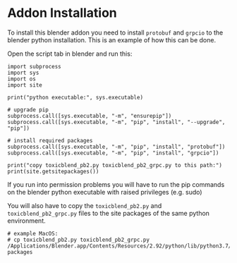 
# Addon Installation

To install this blender addon you need to install `protobuf` and `grpcio` to the blender python installation.
This is an example of how this can be done.

Open the script tab in blender and run this:

```
import subprocess
import sys
import os
import site

print("python executable:", sys.executable)

# upgrade pip
subprocess.call([sys.executable, "-m", "ensurepip"])
subprocess.call([sys.executable, "-m", "pip", "install", "--upgrade", "pip"])

# install required packages
subprocess.call([sys.executable, "-m", "pip", "install", "protobuf"])
subprocess.call([sys.executable, "-m", "pip", "install", "grpcio"])

print("copy toxicblend_pb2.py toxicblend_pb2_grpc.py to this path:")
print(site.getsitepackages())
```
If you run into permission problems you will have to run the pip commands on the blender python executable with raised privileges (e.g. sudo)


You will also have to copy the `toxicblend_pb2.py` and `toxicblend_pb2_grpc.py` files to the
site packages of the same python environment.

```
# example MacOS:
# cp toxicblend_pb2.py toxicblend_pb2_grpc.py /Applications/Blender.app/Contents/Resources/2.92/python/lib/python3.7/site-packages
```